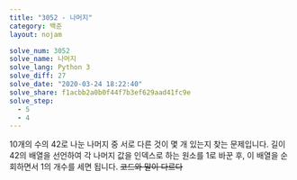 ```yaml
---
title: "3052 - 나머지"
category: 백준
layout: nojam

solve_num: 3052
solve_name: 나머지
solve_lang: Python 3
solve_diff: 27
solve_date: "2020-03-24 18:22:40"
solve_share: f1acbb2a0b0f44f7b3ef629aad41fc9e
solve_step:
  - 5
  - 4
---
```


10개의 수의 42로 나눈 나머지 중 서로 다른 것이 몇 개 있는지 찾는 문제입니다. 길이 42의 배열을 선언하여 각 나머지 값을 인덱스로 하는 원소를 1로 바꾼 후, 이 배열을 순회하면서 1의 개수를 세면 됩니다. ~~코드와 말이 다르다~~
